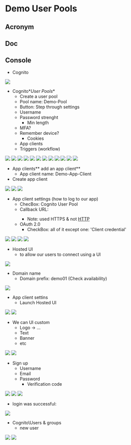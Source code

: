 # Demo User Pools

## Acronym

## Doc

## Console
* Cognito

[<img src="https://i.imgur.com/7tQTJua.png">](https://i.imgur.com/7tQTJua.png)

* Cognito\**User Pools**
    * Create a user pool
    * Pool name: Demo-Pool
    * Button: Step through settings
    * Username
    * Password strenght
      * Min length
    * MFA?
    * Remember device?
      * Cookies 
    * App clients
    * Triggers (workflow)

[<img src="https://i.imgur.com/GdO4ecO.png">](https://i.imgur.com/GdO4ecO.png)
[<img src="https://i.imgur.com/nxdUyDu.png">](https://i.imgur.com/nxdUyDu.png)
[<img src="https://i.imgur.com/eGVcw9E.png">](https://i.imgur.com/eGVcw9E.png)
[<img src="https://i.imgur.com/mfcQkdI.png">](https://i.imgur.com/mfcQkdI.png)
[<img src="https://i.imgur.com/0bMeNaP.png">](https://i.imgur.com/0bMeNaP.png)
[<img src="https://i.imgur.com/UFznmMN.png">](https://i.imgur.com/UFznmMN.png)
[<img src="https://i.imgur.com/rFGOZHz.png">](https://i.imgur.com/rFGOZHz.png)
[<img src="https://i.imgur.com/bJv2AK6.png">](https://i.imgur.com/bJv2AK6.png)
[<img src="https://i.imgur.com/UfS5wqC.png">](https://i.imgur.com/UfS5wqC.png)
[<img src="https://i.imgur.com/0UcEI5t.png">](https://i.imgur.com/0UcEI5t.png)
[<img src="https://i.imgur.com/2aCu7A0.png">](https://i.imgur.com/2aCu7A0.png)
[<img src="https://i.imgur.com/jxtoYUg.png">](https://i.imgur.com/jxtoYUg.png)

* App clients\** add an app client**
    * App client name: Demo-App-Client
* Create app client

[<img src="https://i.imgur.com/Y3aitHS.png">](https://i.imgur.com/Y3aitHS.png)
[<img src="https://i.imgur.com/za9O116.png">](https://i.imgur.com/za9O116.png)
[<img src="https://i.imgur.com/BUKpTid.png">](https://i.imgur.com/BUKpTid.png)

* App client settings (how to log to our app)
    * ChecBox: Cognito User Pool
    * Callback URL:  <createALBForDemo>
      * Note: used HTTPS & not [HTTP](https://i.imgur.com/UkLqdXH.png)
    * OAuth 2.0
      * CheckBox: all of it except one: 'Client credential'
      
[<img src="https://i.imgur.com/SUftIKA.png">](https://i.imgur.com/SUftIKA.png)
[<img src="https://i.imgur.com/kYgbhBu.png">](https://i.imgur.com/kYgbhBu.png)
[<img src="https://i.imgur.com/OfSbchI.png">](https://i.imgur.com/OfSbchI.png)
[<img src="https://i.imgur.com/hLMVnNS.png">](https://i.imgur.com/hLMVnNS.png)

* Hosted UI
    * to allow our users to connect using a UI

[<img src="https://i.imgur.com/HHZpSo6.png">](https://i.imgur.com/HHZpSo6.png)

* Domain name
    * Domain prefix: demo01 (Check availability)
    
[<img src="https://i.imgur.com/sJSQCxe.png">](https://i.imgur.com/sJSQCxe.png)

* App client settins
    * Launch Hosted UI
    
[<img src="https://i.imgur.com/PVfacjL.png">](https://i.imgur.com/PVfacjL.png)
[<img src="https://i.imgur.com/mpvUODd.png">](https://i.imgur.com/mpvUODd.png)

* We can UI custom
    * Logo -> ...
    * Text
    * Banner
    * etc
    
[<img src="https://i.imgur.com/MyhDRAR.png">](https://i.imgur.com/MyhDRAR.png)
[<img src="https://i.imgur.com/4hpptx9.png">](https://i.imgur.com/4hpptx9.png)

* Sign up
    * Username
    * Email
    * Password
      * Verification code
    
[<img src="https://i.imgur.com/ZKsDQT7.png">](https://i.imgur.com/ZKsDQT7.png)
[<img src="https://i.imgur.com/0oVRWZU.png">](https://i.imgur.com/0oVRWZU.png)
[<img src="https://i.imgur.com/TiucJIs.png">](https://i.imgur.com/TiucJIs.png)

* login was successful:

[<img src="https://i.imgur.com/GrdGIZh.png">](https://i.imgur.com/GrdGIZh.png)

* Cognito\Users & groups
    * new user
    
[<img src="https://i.imgur.com/QmZ7Owd.png">](https://i.imgur.com/QmZ7Owd.png)
[<img src="https://i.imgur.com/rpNgOV9.png">](https://i.imgur.com/rpNgOV9.png)
